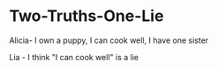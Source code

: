 # Two-Truths-One-Lie
Alicia- I own a puppy, I can cook well, I have one sister

Lia - I think "I can cook well" is a lie
